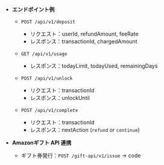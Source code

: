 * **エンドポイント例**

  * `POST /api/v1/deposit`

    * リクエスト：userId, refundAmount, feeRate
    * レスポンス：transactionId, chargedAmount
  * `GET /api/v1/usage`

    * レスポンス：todayLimit, todayUsed, remainingDays
  * `POST /api/v1/unlock`

    * リクエスト：transactionId
    * レスポンス：unlockUntil
  * `POST /api/v1/complete`

    * リクエスト：transactionId
    * レスポンス：nextAction (`refund` or `continue`)
* **Amazonギフト API 連携**

  * ギフト券発行：`POST /gift-api/v1/issue` → code 